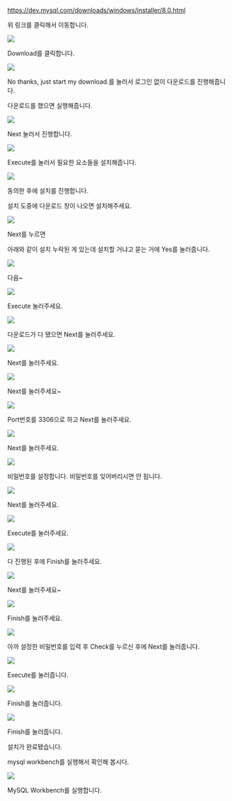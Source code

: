 https://dev.mysql.com/downloads/windows/installer/8.0.html

위 링크를 클릭해서 이동합니다.

![](https://blog.kakaocdn.net/dn/norlD/btqJVPt1gMF/i5wELo3iwC8E0QNMWmZ1BK/img.png)

Download를 클릭합니다.

![](https://blog.kakaocdn.net/dn/djAHn4/btqJWsSAwdg/qygDrWxNr0QDE3KeKZDnIK/img.png)

No thanks, just start my download.를 눌러서 로그인 없이 다운로드를 진행해줍니다.

다운로드를 했으면 실행해줍니다.

![](https://blog.kakaocdn.net/dn/83m68/btqJVOIDwOo/G3uccwaL3Gox16k6RfbQhK/img.png)

Next 눌러서 진행합니다.

![](https://blog.kakaocdn.net/dn/CkZza/btqJRl19O47/lEyCRUQBkFFyylWM9FRPe0/img.png)

Execute를 눌러서 필요한 요소들을 설치해줍니다.

![](https://blog.kakaocdn.net/dn/OgrKK/btqJVpbf4VS/kuE8nQbBXBYtK0tx2TwAYk/img.png)

동의한 후에 설치를 진행합니다.

설치 도중에 다운로드 창이 나오면 설치해주세요.

![](https://blog.kakaocdn.net/dn/cFU0nS/btqJU5Ys5ro/K8vKmjYHsmo1R6i4eA7eB0/img.png)

Next를 누르면

아래와 같이 설치 누락된 게 있는데 설치할 거냐고 묻는 거에 Yes를 눌러줍니다.

![](https://blog.kakaocdn.net/dn/cC6A1B/btqJWS4Bixc/lD57CtIqGYpo1c3oFOiCuk/img.png)

다음~

![](https://blog.kakaocdn.net/dn/JEUia/btqJVN32kQ3/IaUUqGyBaYZEY80aJbx5ZK/img.png)

Execute 눌러주세요.

![](https://blog.kakaocdn.net/dn/bue0Eu/btqJU5RCnZI/iecnM2kBMQpICR1WelVxpK/img.png)

다운로드가 다 됐으면 Next를 눌러주세요.

![](https://blog.kakaocdn.net/dn/bLnAnO/btqJWrzpLVa/57quXMV4W99DzKzlQa712k/img.png)

Next를 눌러주세요.

![](https://blog.kakaocdn.net/dn/bOt1XR/btqJVpvxVZA/OhHNJogzV7hjhwFlXaRO6k/img.png)

Next를 눌러주세요~

![](https://blog.kakaocdn.net/dn/bSRxSr/btqJSbdXNSN/lvkK1klyF4SWlXefHPlAE0/img.png)

Port번호를 3306으로 하고 Next를 눌러주세요.

![](https://blog.kakaocdn.net/dn/cu9Tum/btqJWTh9ok6/TkK8FXuv02pkvivgqpiKa1/img.png)

Next를 눌러주세요.

![](https://blog.kakaocdn.net/dn/vxeg8/btqJUOo2rVG/vuLroZa141Vs5bpeXmP1w1/img.png)

비밀번호를 설정합니다. 비밀번호를 잊어버리시면 안 됩니다.

![](https://blog.kakaocdn.net/dn/b8pME5/btqJScYgPZK/HdhgmQkDfuKwCsKX659VRK/img.png)

Next를 눌러주세요.

![](https://blog.kakaocdn.net/dn/O9mQM/btqJTEGXhkw/PxcZMuuLakEyesQp8DBPgK/img.png)

Execute를 눌러주세요.

![](https://blog.kakaocdn.net/dn/vVXUi/btqJUNRcLJn/efuKMTXvj8pnakxDHj7Oxk/img.png)

다 진행된 후에 Finish를 눌러주세요.

![](https://blog.kakaocdn.net/dn/bNloUQ/btqJVpI58qM/gau4kA9ejp7rVBaVx8B5jk/img.png)

Next를 눌러주세요~

![](https://blog.kakaocdn.net/dn/LGEhY/btqJUOo2uWi/LBW4XIq5YJWkvisPUZICdk/img.png)

Finish를 눌러주세요.

![](https://blog.kakaocdn.net/dn/BNRax/btqJV7gUPSX/HCMnGEdTVV9vRkh7ueCayk/img.png)

아까 설정한 비밀번호를 입력 후 Check를 누르신 후에 Next를 눌러줍니다.

![](https://blog.kakaocdn.net/dn/bnBxff/btqJVnR0MXb/izlr2y46tjimmrX3MmU5kK/img.png)

Execute를 눌러줍니다.

![](https://blog.kakaocdn.net/dn/70txU/btqJSbSGzpU/zW81lNMr8KniRLF1r0s7tK/img.png)

Finish를 눌러줍니다.

![](https://blog.kakaocdn.net/dn/o9ynR/btqJTFMIhGD/1FXSyuAcnDh39eNnvuNVX1/img.png)

Finish를 눌러줍니다.

설치가 완료됐습니다.

mysql workbench를 실행해서 확인해 봅시다.

![](https://blog.kakaocdn.net/dn/b7bQpZ/btqJRl2athn/3MX0ofJ4pQUYFWxEovb22K/img.png)

MySQL Workbench를 실행합니다.